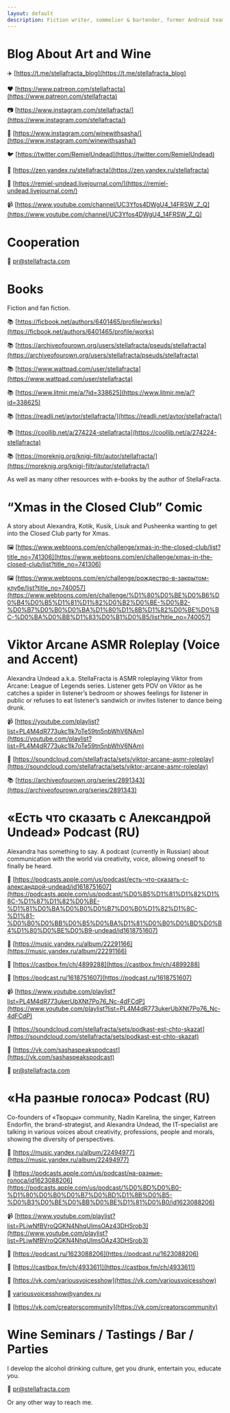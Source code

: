 ```yaml
---
layout: default
description: Fiction writer, sommelier & bartender, former Android team lead, cat mom with vampire fangs.
---
```


# Blog About Art and Wine

✈️ [https://t.me/stellafracta_blog](https://t.me/stellafracta_blog)

❤️ [https://www.patreon.com/stellafracta](https://www.patreon.com/stellafracta)

📷 [https://www.instagram.com/stellafracta/](https://www.instagram.com/stellafracta/)

🍷 [https://www.instagram.com/winewithsasha/](https://www.instagram.com/winewithsasha/)

🐦 [https://twitter.com/RemielUndead](https://twitter.com/RemielUndead)

🔗 [https://zen.yandex.ru/stellafracta](https://zen.yandex.ru/stellafracta)

🔗 [https://remiel-undead.livejournal.com/](https://remiel-undead.livejournal.com/)

📹 [https://www.youtube.com/channel/UC3Yfos4DWgU4_14FRSW_Z_Q](https://www.youtube.com/channel/UC3Yfos4DWgU4_14FRSW_Z_Q)

# Cooperation

📧 [pr@stellafracta.com](mailto:pr@stellafracta.com)

# Books

Fiction and fan fiction.

📚 [https://ficbook.net/authors/6401465/profile/works](https://ficbook.net/authors/6401465/profile/works)

📚 [https://archiveofourown.org/users/stellafracta/pseuds/stellafracta](https://archiveofourown.org/users/stellafracta/pseuds/stellafracta)

📚 [https://www.wattpad.com/user/stellafracta](https://www.wattpad.com/user/stellafracta)

📚 [https://www.litmir.me/a/?id=338625](https://www.litmir.me/a/?id=338625)

📚 [https://readli.net/avtor/stellafracta/](https://readli.net/avtor/stellafracta/)

📚 [https://coollib.net/a/274224-stellafracta](https://coollib.net/a/274224-stellafracta)

📚 [https://moreknig.org/knigi-filtr/autor/stellafracta/](https://moreknig.org/knigi-filtr/autor/stellafracta/)

As well as many other resources with e-books by the author of StellaFracta.

# “Xmas in the Closed Club” Comic

A story about Alexandra, Kotik, Kusik, Lisuk and Pusheenka wanting to get into the Closed Club party for Xmas.

🖼️ [https://www.webtoons.com/en/challenge/xmas-in-the-closed-club/list?title_no=741306](https://www.webtoons.com/en/challenge/xmas-in-the-closed-club/list?title_no=741306)

🖼️ [https://www.webtoons.com/en/challenge/рождество-в-закрытом-клубе/list?title_no=740057](https://www.webtoons.com/en/challenge/%D1%80%D0%BE%D0%B6%D0%B4%D0%B5%D1%81%D1%82%D0%B2%D0%BE-%D0%B2-%D0%B7%D0%B0%D0%BA%D1%80%D1%8B%D1%82%D0%BE%D0%BC-%D0%BA%D0%BB%D1%83%D0%B1%D0%B5/list?title_no=740057)

# Viktor Arcane ASMR Roleplay (Voice and Accent)

Alexandra Undead a.k.a. StellaFracta is ASMR roleplaying Viktor from Arcane: League of Legends series. Listener gets POV on Viktor as he catches a spider in listener’s bedroom or showes feelings for listener in public or refuses to eat listener’s sandwich or invites listener to dance being drunk.

📹 [https://youtube.com/playlist?list=PL4M4dR773ukc1lk7oTe59tn5nbWhV6NAm](https://youtube.com/playlist?list=PL4M4dR773ukc1lk7oTe59tn5nbWhV6NAm)

📢 [https://soundcloud.com/stellafracta/sets/viktor-arcane-asmr-roleplay](https://soundcloud.com/stellafracta/sets/viktor-arcane-asmr-roleplay)

📚 [https://archiveofourown.org/series/2891343](https://archiveofourown.org/series/2891343)

# «Есть что сказать с Александрой Undead» Podcast (RU)

Alexandra has something to say. A podcast (currently in Russian) about communication with the world via creativity, voice, allowing oneself to finally be heard.

📢 [https://podcasts.apple.com/us/podcast/есть-что-сказать-с-александрой-undead/id1618751607](https://podcasts.apple.com/us/podcast/%D0%B5%D1%81%D1%82%D1%8C-%D1%87%D1%82%D0%BE-%D1%81%D0%BA%D0%B0%D0%B7%D0%B0%D1%82%D1%8C-%D1%81-%D0%B0%D0%BB%D0%B5%D0%BA%D1%81%D0%B0%D0%BD%D0%B4%D1%80%D0%BE%D0%B9-undead/id1618751607)

📢 [https://music.yandex.ru/album/22291166](https://music.yandex.ru/album/22291166)

📢 [https://castbox.fm/ch/4899288](https://castbox.fm/ch/4899288)

📢 [https://podcast.ru/1618751607](https://podcast.ru/1618751607)

📹 [https://www.youtube.com/playlist?list=PL4M4dR773ukerUbXNt7Po76_Nc-4dFCdP](https://www.youtube.com/playlist?list=PL4M4dR773ukerUbXNt7Po76_Nc-4dFCdP)

📢 [https://soundcloud.com/stellafracta/sets/podkast-est-chto-skazat](https://soundcloud.com/stellafracta/sets/podkast-est-chto-skazat)

💬 [https://vk.com/sashaspeakspodcast](https://vk.com/sashaspeakspodcast)

📧 [pr@stellafracta.com](mailto:pr@stellafracta.com)

# «На разные голоса» Podcast (RU)

Co-founders of «Творцы» community, Nadin Karelina, the singer, Katreen Endorfin, the brand-strategist, and Alexandra Undead, the IT-specialist are talking in various voices about creativity, professions, people and morals, showing the diversity of perspectives.

📢 [https://music.yandex.ru/album/22494977](https://music.yandex.ru/album/22494977)

📢 [https://podcasts.apple.com/us/podcast/на-разные-голоса/id1623088206](https://podcasts.apple.com/us/podcast/%D0%BD%D0%B0-%D1%80%D0%B0%D0%B7%D0%BD%D1%8B%D0%B5-%D0%B3%D0%BE%D0%BB%D0%BE%D1%81%D0%B0/id1623088206)

📹 [https://www.youtube.com/playlist?list=PLjwNfBVroQGKN4NhqUImsOAz43DHSrob3](https://www.youtube.com/playlist?list=PLjwNfBVroQGKN4NhqUImsOAz43DHSrob3)

📢 [https://podcast.ru/1623088206](https://podcast.ru/1623088206)

📢 [https://castbox.fm/ch/4933611](https://castbox.fm/ch/4933611)

💬 [https://vk.com/variousvoicesshow](https://vk.com/variousvoicesshow)

📧 [variousvoicesshow@yandex.ru](mailto:variousvoicesshow@yandex.ru)

🎨 [https://vk.com/creatorscommunity](https://vk.com/creatorscommunity)

# Wine Seminars / Tastings / Bar / Parties

I develop the alcohol drinking culture, get you drunk, entertain you, educate you.

📧 [pr@stellafracta.com](mailto:pr@stellafracta.com)

Or any other way to reach me.
